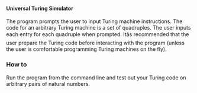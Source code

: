 #### Universal Turing Simulator ####

The program prompts the user to input Turing machine instructions. The code for an arbitrary Turing machine is a set of quadruples. The user inputs each entry for each quadruple when prompted. Itâs recommended that the user prepare the Turing code before interacting with the program (unless the user is comfortable programming Turing machines on the fly).   

### How to ###

Run the program from the command line and test out your Turing code on arbitrary pairs of natural numbers.

